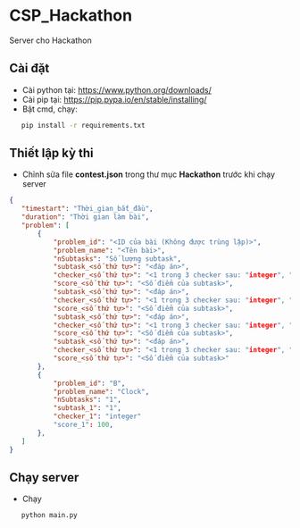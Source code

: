 # CSP_Hackathon
 Server cho Hackathon

## Cài đặt
 - Cài python tại: https://www.python.org/downloads/
 - Cài pip tại: https://pip.pypa.io/en/stable/installing/
 - Bật cmd, chạy: 
 ```bash
    pip install -r requirements.txt
 ```
 
## Thiết lập kỳ thi
 - Chỉnh sửa file **contest.json** trong thư mục **Hackathon** trước khi chạy server
 ```json
 {
    "timestart": "Thời_gian_bắt_đầu",
    "duration": "Thời gian làm bài",
    "problem": [
        {
            "problem_id": "<ID của bài (Không được trùng lặp)>",
            "problem_name": "<Tên bài>",
            "nSubtasks": "Số lượng subtask",
            "subtask_<số thứ tự>": "<đáp án>",
            "checker_<số thứ tự>": "<1 trong 3 checker sau: "integer", "real", "string">",
            "score_<số thứ tự>": "<Số điểm của subtask>",
            "subtask_<số thứ tự>": "<đáp án>",
            "checker_<số thứ tự>": "<1 trong 3 checker sau: "integer", "real", "string">",
            "score_<số thứ tự>": "<Số điểm của subtask>",
            "subtask_<số thứ tự>": "<đáp án>",
            "checker_<số thứ tự>": "<1 trong 3 checker sau: "integer", "real", "string">",
            "score_<số thứ tự>": "<Số điểm của subtask>",
            "subtask_<số thứ tự>": "<đáp án>",
            "checker_<số thứ tự>": "<1 trong 3 checker sau: "integer", "real", "string">",
            "score_<số thứ tự>": "<Số điểm của subtask>"
        },
        {
            "problem_id": "B",
            "problem_name": "Clock",
            "nSubtasks": "1",
            "subtask_1": "1",
            "checker_1": "integer"
            "score_1": 100,
        },
    ]
}
 ```
 
## Chạy server
 - Chạy 
 ```bash
    python main.py
 ```
 
